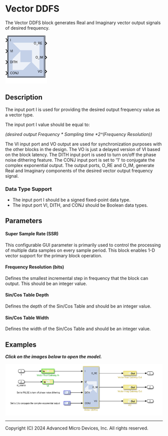 # Vector DDFS

The Vector DDFS block generates Real and Imaginary vector output signals
of desired frequency.

![](./Images/block.png)

## Description

The input port I is used for providing the desired output frequency
value as a vector type.

The input port I value should be equal to:

*(desired output Frequency \* Sampling time \*2^(Frequency Resolution))*

The VI input port and VO output are used for synchronization purposes
with the other blocks in the design. The VO is just a delayed version of
VI based on the block latency. The DITH input port is used to turn
on/off the phase noise dithering feature. The CONJ input port is set to
'1' to conjugate the complex exponential output. The output ports, O_RE
and O_IM, generate Real and Imaginary components of the desired vector
output frequency signal.

### Data Type Support

- The input port I should be a signed fixed-point data type.
- The input port VI, DITH, and CONJ should be Boolean data types.

## Parameters

#### Super Sample Rate (SSR)  
This configurable GUI parameter is primarily used to control the
processing of multiple data samples on every sample period. This block
enables 1-D vector support for the primary block operation.

#### Frequency Resolution (bits)  
Defines the smallest incremental step in frequency that the block can
output. This should be an integer value.

#### Sin/Cos Table Depth  
Defines the depth of the Sin/Cos Table and should be an integer value.

#### Sin/Cos Table Width  
Defines the width of the Sin/Cos Table and should be an integer value.

## Examples

***Click on the images below to open the model.***

[![](./Images/Vector_DDFS_Example1.png)](https://github.com/Xilinx/Vitis_Model_Composer/tree/2024.1/Examples/Block_Help/AIE/Vector_DDFS_Ex1)

--------------
Copyright (C) 2024 Advanced Micro Devices, Inc.
All rights reserved.
